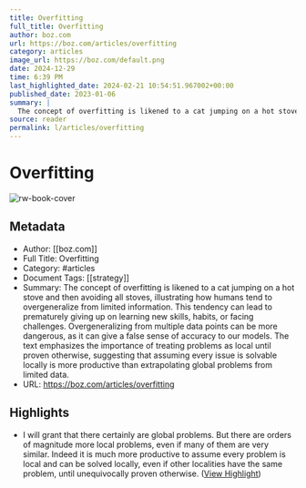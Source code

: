 ```yaml
---
title: Overfitting
full_title: Overfitting
author: boz.com
url: https://boz.com/articles/overfitting
category: articles
image_url: https://boz.com/default.png
date: 2024-12-29
time: 6:39 PM
last_highlighted_date: 2024-02-21 10:54:51.967002+00:00
published_date: 2023-01-06
summary: |
  The concept of overfitting is likened to a cat jumping on a hot stove and then avoiding all stoves, illustrating how humans tend to overgeneralize from limited information. This tendency can lead to prematurely giving up on learning new skills, habits, or facing challenges. Overgeneralizing from multiple data points can be more dangerous, as it can give a false sense of accuracy to our models. The text emphasizes the importance of treating problems as local until proven otherwise, suggesting that assuming every issue is solvable locally is more productive than extrapolating global problems from limited data.
source: reader
permalink: l/articles/overfitting
---
```

# Overfitting

![rw-book-cover](https://boz.com/default.png)

## Metadata
- Author: [[boz.com]]
- Full Title: Overfitting
- Category: #articles
- Document Tags: [[strategy]] 
- Summary: The concept of overfitting is likened to a cat jumping on a hot stove and then avoiding all stoves, illustrating how humans tend to overgeneralize from limited information. This tendency can lead to prematurely giving up on learning new skills, habits, or facing challenges. Overgeneralizing from multiple data points can be more dangerous, as it can give a false sense of accuracy to our models. The text emphasizes the importance of treating problems as local until proven otherwise, suggesting that assuming every issue is solvable locally is more productive than extrapolating global problems from limited data.
- URL: https://boz.com/articles/overfitting

## Highlights
- I will grant that there certainly are global problems. But there are orders of magnitude more local problems, even if many of them are very similar. Indeed it is much more productive to assume every problem is local and can be solved locally, even if other localities have the same problem, until unequivocally proven otherwise. ([View Highlight](https://read.readwise.io/read/01hq5mvmkdtpdaf17dvbpr97g0))


